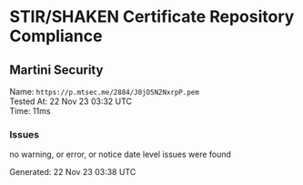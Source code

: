 # STIR/SHAKEN Certificate Repository Compliance

## Martini Security

Name: `https://p.mtsec.me/2884/J0jO5N2NxrpP.pem`\
Tested At: 22 Nov 23 03:32 UTC\
Time: 11ms

### Issues

no warning, or error, or notice date level issues were found

Generated: 22 Nov 23 03:38 UTC